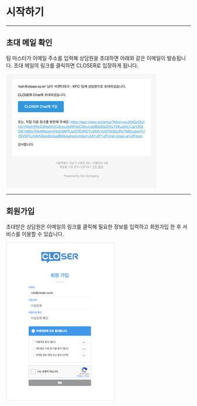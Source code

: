 # 시작하기

---

## 초대 메일 확인

팀 마스터가 이메일 주소를 입력해 상담원을 초대하면 아래와 같은 이메일이 발송됩니다. 초대 메일의 링크를 클릭하면 CLOSER로 입장하게 됩니다.

![](/assets/chat_invitation_mail.png)

---

## 회원가입

초대받은 상담원은 이메일의 링크를 클릭해 필요한 정보를 입력하고 회원가입 한 후 서비스를 이용할 수 있습니다.

![](/assets/invitation_signup.png)



